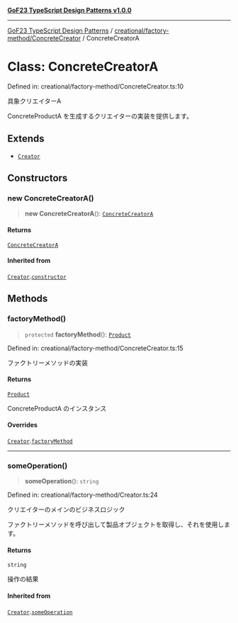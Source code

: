[**GoF23 TypeScript Design Patterns v1.0.0**](../../../../README.md)

***

[GoF23 TypeScript Design Patterns](../../../../README.md) / [creational/factory-method/ConcreteCreator](../README.md) / ConcreteCreatorA

# Class: ConcreteCreatorA

Defined in: creational/factory-method/ConcreteCreator.ts:10

具象クリエイターA

ConcreteProductA を生成するクリエイターの実装を提供します。

## Extends

- [`Creator`](../../Creator/classes/Creator.md)

## Constructors

### new ConcreteCreatorA()

> **new ConcreteCreatorA**(): [`ConcreteCreatorA`](ConcreteCreatorA.md)

#### Returns

[`ConcreteCreatorA`](ConcreteCreatorA.md)

#### Inherited from

[`Creator`](../../Creator/classes/Creator.md).[`constructor`](../../Creator/classes/Creator.md#constructors)

## Methods

### factoryMethod()

> `protected` **factoryMethod**(): [`Product`](../../Product/interfaces/Product.md)

Defined in: creational/factory-method/ConcreteCreator.ts:15

ファクトリーメソッドの実装

#### Returns

[`Product`](../../Product/interfaces/Product.md)

ConcreteProductA のインスタンス

#### Overrides

[`Creator`](../../Creator/classes/Creator.md).[`factoryMethod`](../../Creator/classes/Creator.md#factorymethod)

***

### someOperation()

> **someOperation**(): `string`

Defined in: creational/factory-method/Creator.ts:24

クリエイターのメインのビジネスロジック

ファクトリーメソッドを呼び出して製品オブジェクトを取得し、それを使用します。

#### Returns

`string`

操作の結果

#### Inherited from

[`Creator`](../../Creator/classes/Creator.md).[`someOperation`](../../Creator/classes/Creator.md#someoperation)
